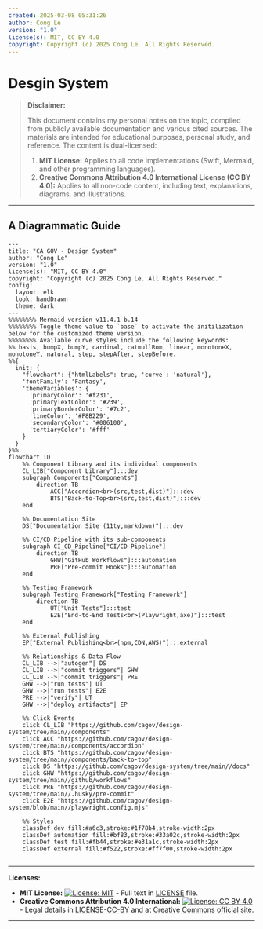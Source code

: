 ```yaml
---
created: 2025-03-08 05:31:26
author: Cong Le
version: "1.0"
license(s): MIT, CC BY 4.0
copyright: Copyright (c) 2025 Cong Le. All Rights Reserved.
---
```




# Desgin System
> **Disclaimer:**
>
> This document contains my personal notes on the topic,
> compiled from publicly available documentation and various cited sources.
> The materials are intended for educational purposes, personal study, and reference.
> The content is dual-licensed:
> 1. **MIT License:** Applies to all code implementations (Swift, Mermaid, and other programming languages).
> 2. **Creative Commons Attribution 4.0 International License (CC BY 4.0):** Applies to all non-code content, including text, explanations, diagrams, and illustrations.
---


## A Diagrammatic Guide 




```mermaid
---
title: "CA GOV - Design System"
author: "Cong Le"
version: "1.0"
license(s): "MIT, CC BY 4.0"
copyright: "Copyright (c) 2025 Cong Le. All Rights Reserved."
config:
  layout: elk
  look: handDrawn
  theme: dark
---
%%%%%%%% Mermaid version v11.4.1-b.14
%%%%%%%% Toggle theme value to `base` to activate the initilization below for the customized theme version.
%%%%%%%% Available curve styles include the following keywords:
%% basis, bumpX, bumpY, cardinal, catmullRom, linear, monotoneX, monotoneY, natural, step, stepAfter, stepBefore.
%%{
  init: {
    "flowchart": {"htmlLabels": true, 'curve': 'natural'},
    'fontFamily': 'Fantasy',
    'themeVariables': {
      'primaryColor': '#f231',
      'primaryTextColor': '#239',
      'primaryBorderColor': '#7c2',
      'lineColor': '#F8B229',
      'secondaryColor': '#006100',
      'tertiaryColor': '#fff'
    }
  }
}%%
flowchart TD
    %% Component Library and its individual components
    CL_LIB["Component Library"]:::dev
    subgraph Components["Components"]
        direction TB
            ACC["Accordion<br>(src,test,dist)"]:::dev
            BTS["Back-to-Top<br>(src,test,dist)"]:::dev
    end

    %% Documentation Site
    DS["Documentation Site (11ty,markdown)"]:::dev

    %% CI/CD Pipeline with its sub-components
    subgraph CI_CD_Pipeline["CI/CD Pipeline"]
        direction TB
            GHW["GitHub Workflows"]:::automation
            PRE["Pre-commit Hooks"]:::automation
    end

    %% Testing Framework
    subgraph Testing_Framework["Testing Framework"]
        direction TB
            UT["Unit Tests"]:::test
            E2E["End-to-End Tests<br>(Playwright,axe)"]:::test
    end

    %% External Publishing
    EP["External Publishing<br>(npm,CDN,AWS)"]:::external

    %% Relationships & Data Flow
    CL_LIB -->|"autogen"| DS
    CL_LIB -->|"commit triggers"| GHW
    CL_LIB -->|"commit triggers"| PRE
    GHW -->|"run tests"| UT
    GHW -->|"run tests"| E2E
    PRE -->|"verify"| UT
    GHW -->|"deploy artifacts"| EP

    %% Click Events
    click CL_LIB "https://github.com/cagov/design-system/tree/main//components"
    click ACC "https://github.com/cagov/design-system/tree/main//components/accordion"
    click BTS "https://github.com/cagov/design-system/tree/main//components/back-to-top"
    click DS "https://github.com/cagov/design-system/tree/main//docs"
    click GHW "https://github.com/cagov/design-system/tree/main//github/workflows"
    click PRE "https://github.com/cagov/design-system/tree/main//.husky/pre-commit"
    click E2E "https://github.com/cagov/design-system/blob/main//playwright.config.mjs"

    %% Styles
    classDef dev fill:#a6c3,stroke:#1f78b4,stroke-width:2px
    classDef automation fill:#bf83,stroke:#33a02c,stroke-width:2px
    classDef test fill:#fb44,stroke:#e31a1c,stroke-width:2px
    classDef external fill:#f522,stroke:#ff7f00,stroke-width:2px
    
```


---
**Licenses:**

- **MIT License:**  [![License: MIT](https://img.shields.io/badge/License-MIT-yellow.svg)](LICENSE) - Full text in [LICENSE](LICENSE) file.
- **Creative Commons Attribution 4.0 International:** [![License: CC BY 4.0](https://licensebuttons.net/l/by/4.0/88x31.png)](LICENSE-CC-BY) - Legal details in [LICENSE-CC-BY](LICENSE-CC-BY) and at [Creative Commons official site](http://creativecommons.org/licenses/by/4.0/).

---